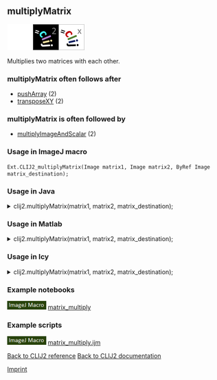 ## multiplyMatrix
<img src="images/mini_empty_logo.png"/><img src="images/mini_clij2_logo.png"/><img src="images/mini_clijx_logo.png"/>

Multiplies two matrices with each other.

### multiplyMatrix often follows after
* <a href="reference_pushArray">pushArray</a> (2)
* <a href="reference_transposeXY">transposeXY</a> (2)


### multiplyMatrix is often followed by
* <a href="reference_multiplyImageAndScalar">multiplyImageAndScalar</a> (2)


### Usage in ImageJ macro
```
Ext.CLIJ2_multiplyMatrix(Image matrix1, Image matrix2, ByRef Image matrix_destination);
```




### Usage in Java


<details>

<summary>
clij2.multiplyMatrix(matrix1, matrix2, matrix_destination);
</summary>
<pre class="highlight">// init CLIJ and GPU
import net.haesleinhuepf.clij2.CLIJ2;
import net.haesleinhuepf.clij.clearcl.ClearCLBuffer;
CLIJ2 clij2 = CLIJ2.getInstance();

// get input parameters
ClearCLBuffer matrix1 = clij2.push(matrix1ImagePlus);
ClearCLBuffer matrix2 = clij2.push(matrix2ImagePlus);
matrix_destination = clij2.create(matrix1);
</pre>

<pre class="highlight">
// Execute operation on GPU
clij2.multiplyMatrix(matrix1, matrix2, matrix_destination);
</pre>

<pre class="highlight">
//show result
matrix_destinationImagePlus = clij2.pull(matrix_destination);
matrix_destinationImagePlus.show();

// cleanup memory on GPU
clij2.release(matrix1);
clij2.release(matrix2);
clij2.release(matrix_destination);
</pre>

</details>





### Usage in Matlab


<details>

<summary>
clij2.multiplyMatrix(matrix1, matrix2, matrix_destination);
</summary>
<pre class="highlight">% init CLIJ and GPU
clij2 = init_clatlab();

% get input parameters
matrix1 = clij2.pushMat(matrix1_matrix);
matrix2 = clij2.pushMat(matrix2_matrix);
matrix_destination = clij2.create(matrix1);
</pre>

<pre class="highlight">
% Execute operation on GPU
clij2.multiplyMatrix(matrix1, matrix2, matrix_destination);
</pre>

<pre class="highlight">
% show result
matrix_destination = clij2.pullMat(matrix_destination)

% cleanup memory on GPU
clij2.release(matrix1);
clij2.release(matrix2);
clij2.release(matrix_destination);
</pre>

</details>





### Usage in Icy


<details>

<summary>
clij2.multiplyMatrix(matrix1, matrix2, matrix_destination);
</summary>
<pre class="highlight">// init CLIJ and GPU
importClass(net.haesleinhuepf.clicy.CLICY);
importClass(Packages.icy.main.Icy);

clij2 = CLICY.getInstance();

// get input parameters
matrix1_sequence = getSequence();matrix1 = clij2.pushSequence(matrix1_sequence);
matrix2_sequence = getSequence();matrix2 = clij2.pushSequence(matrix2_sequence);
matrix_destination = clij2.create(matrix1);
</pre>

<pre class="highlight">
// Execute operation on GPU
clij2.multiplyMatrix(matrix1, matrix2, matrix_destination);
</pre>

<pre class="highlight">
// show result
matrix_destination_sequence = clij2.pullSequence(matrix_destination)
Icy.addSequence(matrix_destination_sequence
// cleanup memory on GPU
clij2.release(matrix1);
clij2.release(matrix2);
clij2.release(matrix_destination);
</pre>

</details>





### Example notebooks
<a href="https://clij.github.io/clij2-docs/md/matrix_multiply"><img src="images/language_macro.png" height="20"/></a> [matrix_multiply](https://clij.github.io/clij2-docs/md/matrix_multiply)  




### Example scripts
<a href="https://github.com/clij/clij2-docs/blob/master/src/main/macro/matrix_multiply.ijm"><img src="images/language_macro.png" height="20"/></a> [matrix_multiply.ijm](https://github.com/clij/clij2-docs/blob/master/src/main/macro/matrix_multiply.ijm)  


[Back to CLIJ2 reference](https://clij.github.io/clij2-docs/reference)
[Back to CLIJ2 documentation](https://clij.github.io/clij2-docs)

[Imprint](https://clij.github.io/imprint)
